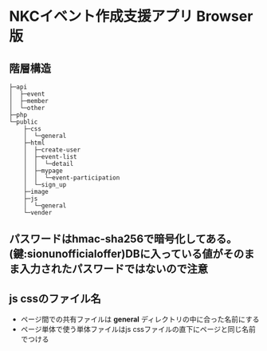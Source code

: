 # NKCイベント作成支援アプリ Browser版

## 階層構造
```
├─api
│  ├─event
│  ├─member
│  └─other
├─php
└─public
    ├─css
    │  └─general
    ├─html
    │  ├─create-user
    │  ├─event-list
    │  │  └─detail
    │  ├─mypage
    │  │  └─event-participation
    │  └─sign_up
    ├─image
    ├─js
    │  └─general
    └─vender
```
## パスワードはhmac-sha256で暗号化してある。(鍵:sionunofficialoffer)DBに入っている値がそのまま入力されたパスワードではないので注意

## js cssのファイル名
* ページ間での共有ファイルは **general** ディレクトリの中に合った名前にする
* ページ単体で使う単体ファイルはjs cssファイルの直下にページと同じ名前でつける